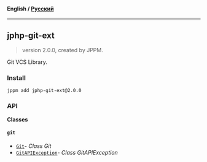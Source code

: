 #### **English** / [Русский](README.ru.md)

---

## jphp-git-ext
> version 2.0.0, created by JPPM.

Git VCS Library.

### Install
```
jppm add jphp-git-ext@2.0.0
```

### API
**Classes**

#### `git`

- [`Git`](https://github.com/jphp-compiler/jphp/blob/master/exts/jphp-git-ext/api-docs/classes/git/Git.md)- _Class Git_
- [`GitAPIException`](https://github.com/jphp-compiler/jphp/blob/master/exts/jphp-git-ext/api-docs/classes/git/GitAPIException.md)- _Class GitAPIException_